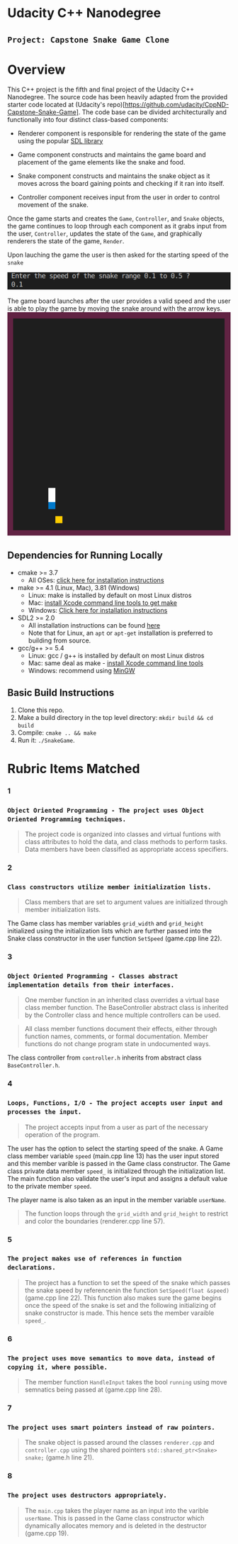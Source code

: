 # Udacity C++ Nanodegree

## `Project: Capstone Snake Game Clone`

# Overview

This C++ project is the fifth and final project of the Udacity C++ Nanodegree.
The source code has been heavily adapted from the provided starter code located at (Udacity's repo)[https://github.com/udacity/CppND-Capstone-Snake-Game].
The code base can be divided architecturally and functionally into four distinct class-based components:

- Renderer component is responsible for rendering the state of the game using the popular [SDL library](https://www.libsdl.org/)

- Game component constructs and maintains the game board and placement of the game elements like the snake and food.

- Snake component constructs and maintains the snake object as it moves across the board gaining points and checking if it ran into itself.

- Controller component receives input from the user in order to control movement of the snake.

Once the game starts and creates the `Game`, `Controller`, and `Snake` objects, the game continues to loop through each component as it grabs input from the user, `Controller`, updates the state of the `Game`, and graphically renderers the state of the game, `Render`.

Upon lauching the game the user is then asked for the starting speed of the `snake`

![startingSpeed](user_input.png)

The game board launches after the user provides a valid speed and the user is able to play the game by moving the snake around with the arrow keys.
![gameBoartd](gameBoard.gif)

## Dependencies for Running Locally

- cmake >= 3.7
  - All OSes: [click here for installation instructions](https://cmake.org/install/)
- make >= 4.1 (Linux, Mac), 3.81 (Windows)
  - Linux: make is installed by default on most Linux distros
  - Mac: [install Xcode command line tools to get make](https://developer.apple.com/xcode/features/)
  - Windows: [Click here for installation instructions](http://gnuwin32.sourceforge.net/packages/make.htm)
- SDL2 >= 2.0
  - All installation instructions can be found [here](https://wiki.libsdl.org/Installation)
  - Note that for Linux, an `apt` or `apt-get` installation is preferred to building from source.
- gcc/g++ >= 5.4
  - Linux: gcc / g++ is installed by default on most Linux distros
  - Mac: same deal as make - [install Xcode command line tools](https://developer.apple.com/xcode/features/)
  - Windows: recommend using [MinGW](http://www.mingw.org/)

## Basic Build Instructions

1. Clone this repo.
2. Make a build directory in the top level directory: `mkdir build && cd build`
3. Compile: `cmake .. && make`
4. Run it: `./SnakeGame`.

# Rubric Items Matched

### 1

### `Object Oriented Programming - The project uses Object Oriented Programming techniques.`

> The project code is organized into classes and virtual funtions with class attributes to hold the data, and class methods to perform tasks.
> Data members have been classified as appropriate access specifiers.

### 2

### `Class constructors utilize member initialization lists.`

> Class members that are set to argument values are initialized through member initialization lists.

The Game class has member variables `grid_width` and `grid_height` initialized using the initialization lists which are further passed into the Snake class constructor in the user function `SetSpeed` (game.cpp line 22).

### 3

### `Object Oriented Programming - Classes abstract implementation details from their interfaces.`

> One member function in an inherited class overrides a virtual base class member function. The BaseController abstract class is inherited by the Controller class and hence multiple controllers can be used.

> All class member functions document their effects, either through function names, comments, or formal documentation. Member functions do not change program state in undocumented ways.

The class controller from `controller.h` inherits from abstract class `BaseController.h`.

### 4

### `Loops, Functions, I/O - The project accepts user input and processes the input.`

> The project accepts input from a user as part of the necessary operation of the program.

The user has the option to select the starting speed of the snake. A Game class member variable  `speed` (main.cpp line 13) has the user input stored and this member varible is passed in the Game class constructor. The Game class private data member `speed_` is initialized through the initialization list. The main function also  validate the user's input and assigns a default value to the private member `speed`.

The player name is also taken as an input in the member variable `userName`.

> The function loops through the `grid_width` and `grid_height` to restrict and color the boundaries (renderer.cpp line 57).

### 5

### `The project makes use of references in function declarations.`

> The project has a function to set the speed of the snake which passes the snake speed by referencenin the function `SetSpeed(float &speed)`(game.cpp line 22). This function also makes sure the game begins once the speed of the snake is set and the following initializing of snake constructor is made. This hence sets the member varaible `speed_`.


### 6

### `The project uses move semantics to move data, instead of copying it, where possible.`

> The member function `HandleInput` takes the bool `running` using move semnatics being passed at (game.cpp line 28).

### 7

### `The project uses smart pointers instead of raw pointers.`

> The snake object is passed around the classes `renderer.cpp` and `controller.cpp` using the shared pointers `std::shared_ptr<Snake> snake;` (game.h line 21).

### 8

### `The project uses destructors appropriately.`

> The `main.cpp` takes the player name as an input into the varible `userName`. This is passed in the Game class constructor which dynamically allocates memory and is deleted in the destructor (game.cpp 19).

